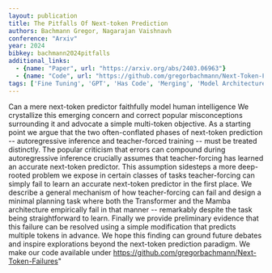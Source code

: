 ```yaml
---
layout: publication
title: The Pitfalls Of Next-token Prediction
authors: Bachmann Gregor, Nagarajan Vaishnavh
conference: "Arxiv"
year: 2024
bibkey: bachmann2024pitfalls
additional_links:
  - {name: "Paper", url: "https://arxiv.org/abs/2403.06963"}
  - {name: "Code", url: "https://github.com/gregorbachmann/Next-Token-Failures"}
tags: ['Fine Tuning', 'GPT', 'Has Code', 'Merging', 'Model Architecture', 'Pretraining Methods', 'Training Techniques', 'Transformer']
---
```

Can a mere next-token predictor faithfully model human intelligence We crystallize this emerging concern and correct popular misconceptions surrounding it and advocate a simple multi-token objective. As a starting point we argue that the two often-conflated phases of next-token prediction -- autoregressive inference and teacher-forced training -- must be treated distinctly. The popular criticism that errors can compound during autoregressive inference crucially assumes that teacher-forcing has learned an accurate next-token predictor. This assumption sidesteps a more deep-rooted problem we expose in certain classes of tasks teacher-forcing can simply fail to learn an accurate next-token predictor in the first place. We describe a general mechanism of how teacher-forcing can fail and design a minimal planning task where both the Transformer and the Mamba architecture empirically fail in that manner -- remarkably despite the task being straightforward to learn. Finally we provide preliminary evidence that this failure can be resolved using a simple modification that predicts multiple tokens in advance. We hope this finding can ground future debates and inspire explorations beyond the next-token prediction paradigm. We make our code available under https://github.com/gregorbachmann/Next-Token-Failures"
